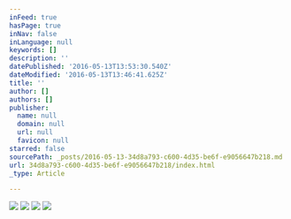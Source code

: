 ```yaml
---
inFeed: true
hasPage: true
inNav: false
inLanguage: null
keywords: []
description: ''
datePublished: '2016-05-13T13:53:30.540Z'
dateModified: '2016-05-13T13:46:41.625Z'
title: ''
author: []
authors: []
publisher:
  name: null
  domain: null
  url: null
  favicon: null
starred: false
sourcePath: _posts/2016-05-13-34d8a793-c600-4d35-be6f-e9056647b218.md
url: 34d8a793-c600-4d35-be6f-e9056647b218/index.html
_type: Article

---
```

![](https://the-grid-user-content.s3-us-west-2.amazonaws.com/b3b085c9-a948-477f-bf73-44d3fc13838f.jpg)
![](https://the-grid-user-content.s3-us-west-2.amazonaws.com/dcbd51b6-632a-413e-96d9-0e8841b7c679.jpg)
![](https://the-grid-user-content.s3-us-west-2.amazonaws.com/97fe30c2-aa67-4f1b-bfb7-0a787ffc6023.jpg)
![](https://the-grid-user-content.s3-us-west-2.amazonaws.com/fe988be6-0e6b-4a60-8ecc-72ccda23ca12.jpg)